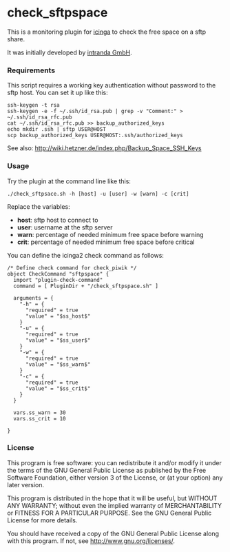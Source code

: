 # check_sftpspace
 
This is a monitoring plugin for [icinga](https://www.icinga.com) to check the free space on a sftp share.

It was initially developed by [intranda GmbH](http://www.intranda.com).


### Requirements
This script requires a working key authentication without password to the sftp host. You can set it up like this:

```
ssh-keygen -t rsa
ssh-keygen -e -f ~/.ssh/id_rsa.pub | grep -v "Comment:" > ~/.ssh/id_rsa_rfc.pub
cat ~/.ssh/id_rsa_rfc.pub >> backup_authorized_keys
echo mkdir .ssh | sftp USER@HOST
scp backup_authorized_keys USER@HOST:.ssh/authorized_keys
```
See also: http://wiki.hetzner.de/index.php/Backup_Space_SSH_Keys



### Usage
Try the plugin at the command line like this:
```
./check_sftpsace.sh -h [host] -u [user] -w [warn] -c [crit]
```

Replace the variables:
* __host__: sftp host to connect to
* __user__: username at the sftp server
* __warn__: percentage of needed minimum free space before warning
* __crit__: percentage of needed minimum free space before critical



You can define the icinga2 check command as follows:
```
/* Define check command for check_piwik */
object CheckCommand "sftpspace" {
  import "plugin-check-command"
  command = [ PluginDir + "/check_sftpspace.sh" ]

  arguments = {
    "-h" = {
      "required" = true
      "value" = "$ss_host$"
    }
    "-u" = {
      "required" = true
      "value" = "$ss_user$"
    }
    "-w" = {
      "required" = true
      "value" = "$ss_warn$"
    }
    "-c" = {
      "required" = true
      "value" = "$ss_crit$"
    }
  }

  vars.ss_warn = 30
  vars.ss_crit = 10

}
```
### License
This program is free software: you can redistribute it and/or modify it under the terms of the GNU General Public License as published by the Free Software Foundation, either version 3 of the License, or (at your option) any later version.

This program is distributed in the hope that it will be useful, but WITHOUT ANY WARRANTY; without even the implied warranty of MERCHANTABILITY or FITNESS FOR A PARTICULAR PURPOSE.  See the GNU General Public License for more details.

You should have received a copy of the GNU General Public License along with this program.  If not, see http://www.gnu.org/licenses/.

